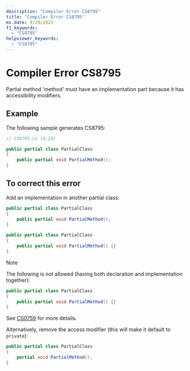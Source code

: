 ```yaml
---
description: "Compiler Error CS8795"
title: "Compiler Error CS8795"
ms.date: 9/29/2023
f1_keywords:
  - "CS8795"
helpviewer_keywords:
  - "CS8795"
---
```

# Compiler Error CS8795

Partial method 'method' must have an implementation part because it has accessibility modifiers.

## Example

 The following sample generates CS8795:

```csharp
// CS8795.cs (4,25)

public partial class PartialClass
{
    public partial void PartialMethod();
}
```

## To correct this error

Add an implementation in another partial class:

```csharp
public partial class PartialClass
{
    public partial void PartialMethod();
}

public partial class PartialClass
{
    public partial void PartialMethod() {}
}
```

> [!NOTE]
> The following is not allowed (having both declaration and implementation together):
>
> ```csharp
> public partial class PartialClass
> {
>     public partial void PartialMethod() {}
> }
> ```
>
> See [CS0759](../../misc/cs0759.md) for more details.

Alternatively, remove the access modifier (this will make it default to `private`):

```csharp
public partial class PartialClass
{
    partial void PartialMethod();
}
```
